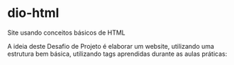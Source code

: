 # dio-html
Site usando conceitos básicos de HTML

A ideia deste Desafio de Projeto é elaborar um website, utilizando uma estrutura bem básica, utilizando tags aprendidas durante as aulas práticas:
 
